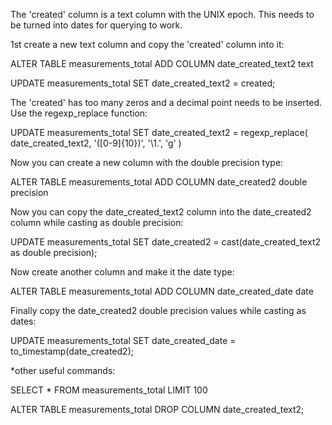 The 'created' column is a text column with the UNIX epoch. This needs to be turned into dates for querying to work.

1st create a new text column and copy the 'created' column into it:

ALTER TABLE measurements_total 
ADD COLUMN date_created_text2 text 

UPDATE
  measurements_total
SET
  date_created_text2 = created;

The 'created' has too many zeros and a decimal point needs to be inserted. Use the regexp_replace function:

UPDATE
  measurements_total
SET
  date_created_text2 = regexp_replace(
    date_created_text2, '([0-9]{10})', '\1.', 'g'
  )

Now you can create a new column with the double precision type:

ALTER TABLE measurements_total 
ADD COLUMN date_created2 double precision 

Now you can copy the date_created_text2 column into the date_created2 column while casting as double precision:

UPDATE
  measurements_total
SET
  date_created2 = cast(date_created_text2 as double precision);

Now create another column and make it the date type:

ALTER TABLE measurements_total 
ADD COLUMN date_created_date date 

Finally copy the date_created2 double precision values while casting as dates:

UPDATE
  measurements_total
SET
date_created_date = to_timestamp(date_created2);



*other useful commands:

SELECT * FROM measurements_total LIMIT 100

ALTER TABLE measurements_total
DROP COLUMN date_created_text2;



